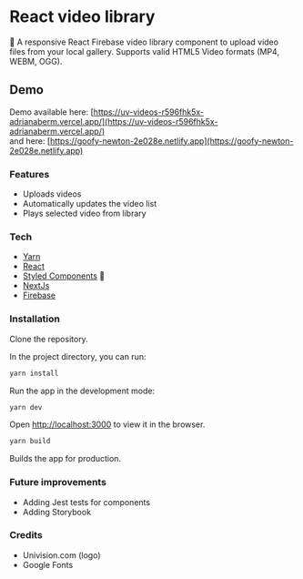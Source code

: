 # React video library

🚀 A responsive React Firebase video library component to upload video files from your local gallery. Supports valid HTML5 Video formats (MP4, WEBM, OGG).

## Demo
Demo available here: [https://uv-videos-r596fhk5x-adrianaberm.vercel.app/](https://uv-videos-r596fhk5x-adrianaberm.vercel.app/)  
and here: [https://goofy-newton-2e028e.netlify.app](https://goofy-newton-2e028e.netlify.app) 
 
### Features

- Uploads videos
- Automatically updates the video list
- Plays selected video from library 

### Tech

- [Yarn](https://yarnpkg.com/)
- [React](https://reactjs.org/)
- [Styled Components](https://styled-components.com/) 💅
- [NextJs](https://nextjs.org/)
- [Firebase](https://firebase.google.com/)

### Installation

Clone the repository.   

In the project directory, you can run:

```bash
yarn install
```

Run the app in the development mode:

```bash
yarn dev
```
 
Open [http://localhost:3000](http://localhost:300) to view it in the browser.

```bash
yarn build
```
Builds the app for production.

### Future improvements

- Adding Jest tests for components
- Adding Storybook

### Credits

- Univision.com (logo)
- Google Fonts





